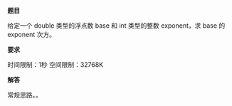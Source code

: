 **题目**

给定一个 double 类型的浮点数 base 和 int 类型的整数 exponent，求 base 的 exponent 次方。

**要求**

时间限制：1秒 空间限制：32768K

**解答**

常规思路。。